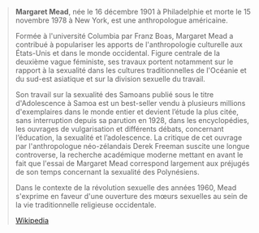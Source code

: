 
> **Margaret Mead**, née le 16 décembre 1901 à Philadelphie et morte le 15 novembre 1978 à New York, est une anthropologue américaine.
>
> Formée à l'université Columbia par Franz Boas, Margaret Mead a contribué à populariser les apports de l'anthropologie culturelle aux États-Unis et dans le monde occidental. Figure centrale de la deuxième vague féministe, ses travaux portent notamment sur le rapport à la sexualité dans les cultures traditionnelles de l'Océanie et du sud-est asiatique et sur la division sexuelle du travail.
>
> Son travail sur la sexualité des Samoans publié sous le titre d'Adolescence à Samoa est un best-seller vendu à plusieurs millions d'exemplaires dans le monde entier et devient l’étude la plus citée, sans interruption depuis sa parution en 1928, dans les encyclopédies, les ouvrages de vulgarisation et différents débats, concernant l’éducation, la sexualité et l’adolescence. La critique de cet ouvrage par l'anthropologue néo-zélandais Derek Freeman suscite une longue controverse, la recherche académique moderne mettant en avant le fait que l'essai de Margaret Mead correspond largement aux préjugés de son temps concernant la sexualité des Polynésiens.
>
> Dans le contexte de la révolution sexuelle des années 1960, Mead s'exprime en faveur d'une ouverture des mœurs sexuelles au sein de la vie traditionnelle religieuse occidentale.
>
> [Wikipedia](https://fr.wikipedia.org/wiki/Margaret%20Mead)
